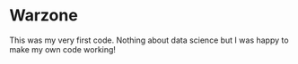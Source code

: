 # Warzone
This was my very first code. Nothing about data science but I was happy to make my own code working!
